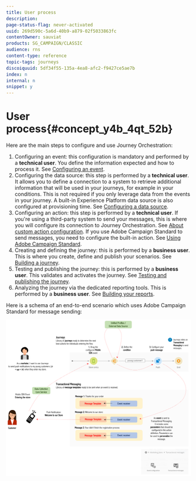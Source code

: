 ```yaml
---
title: User process
description: 
page-status-flag: never-activated
uuid: 269d590c-5a6d-40b9-a879-02f5033863fc
contentOwner: sauviat
products: SG_CAMPAIGN/CLASSIC
audience: rns
content-type: reference
topic-tags: journeys
discoiquuid: 5df34f55-135a-4ea8-afc2-f9427ce5ae7b
index: n
internal: n
snippet: y
---
```


# User process{#concept_y4b_4qt_52b}

Here are the main steps to configure and use Journey Orchestration:

1. Configuring an event: this configuration is mandatory and performed by a **technical user**. You define the information expected and how to process it. See [Configuring an event](../event/event.md#concept_gfj_fqt_52b).
1. Configuring the data source: this step is performed by a **technical user**. It allows you to define a connection to a system to retrieve additional information that will be used in your journeys, for example in your conditions. This is not required if you only leverage data from the events in your journey. A built-in Experience Platform data source is also configured at provisioning time. See [Configuring a data source](../datasource/ds.md#concept_s1s_dqt_52b).
1. Configuring an action: this step is performed by a **technical user**. If you're using a third-party system to send your messages, this is where you will configure its connection to Journey Orchestration. See [About custom action configuration](../action/custom.md). If you use Adobe Campaign Standard to send messages, you need to configure the built-in action. See [Using Adobe Campaign Standard](../action/actioncampaign.md). 
1. Creating and defining the journey: this is performed by a **business user**. This is where you create, define and publish your scenarios. See [Building a journey](../building-journeys/journey.md#concept_gq5_sqt_52b).
1. Testing and publishing the journey: this is performed by a **business user**. This validates and activates the journey. See [Testing and publishing the journey](../building-journeys/journeypublication.md#concept_mtc_lrt_52b).
1. Analyzing the journey via the dedicated reporting tools. This is performed by a **business user**. See [Building your reports](../reporting/reporting.md#concept_rfj_wpt_52b).

Here is a schema of an end-to-end scenario which uses Adobe Campaign Standard for message sending:

![](../assets/journeydiagram.png) 
